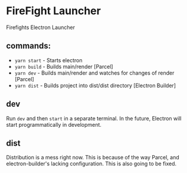 # FireFight Launcher
Firefights Electron Launcher


## commands:

- `yarn start` - Starts electron
- `yarn build` - Builds main/render \[Parcel]
- `yarn dev` - Builds main/render and watches for changes of render \[Parcel]
- `yarn dist` - Builds project into dist/dist directory \[Electron Builder]


## dev

Run `dev` and then `start` in a separate terminal. 
In the future, Electron will start programmatically in development.


## dist

Distribution is a mess right now. This is because of the way Parcel, and electron-builder's lacking configuration.
This is also going to be fixed.